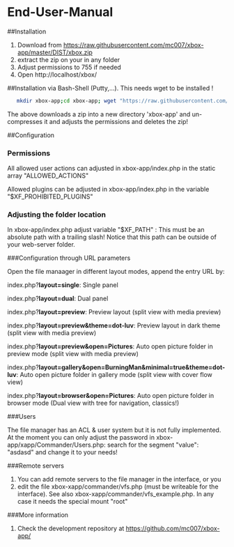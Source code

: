 End-User-Manual
============


##Installation

1. Download from https://raw.githubusercontent.com/mc007/xbox-app/master/DIST/xbox.zip
2. extract the zip on your in any folder
3. Adjust permissions to 755 if needed
4. Open http://localhost/xbox/

##Installation via Bash-Shell (Putty,...). This needs wget to be installed ! 
```bash
   mkdir xbox-app;cd xbox-app; wget "https://raw.githubusercontent.com/mc007/xbox-app/master/DIST/xbox.zip" -O temp.zip; unzip temp.zip; rm temp.zip; chmod -R 755 .
```

The above downloads a zip into a new directory 'xbox-app' and un-compresses it and adjusts the permissions and deletes the zip!
 

##Configuration
 
### Permissions 

All allowed user actions can adjusted in xbox-app/index.php in the static array "ALLOWED_ACTIONS"

Allowed plugins can be adjusted in xbox-app/index.php in the variable "$XF_PROHIBITED_PLUGINS"


### Adjusting the folder location 

In xbox-app/index.php adjust variable "$XF_PATH" : This must be an absolute path with a trailing slash! Notice that this path can be outside of your web-server folder.

###Configuration through URL parameters 

Open the file manaager in different layout modes, append the entry URL by: 

index.php?**layout=single**: Single panel

index.php?**layout=dual**: Dual panel

index.php?**layout=preview**:  Preview layout (split view with media preview)

index.php?**layout=preview&theme=dot-luv**: Preview layout in dark theme (split view with media preview)

index.php?**layout=preview&open=Pictures**: Auto open picture folder in preview mode (split view with media preview)

index.php?**layout=gallery&open=BurningMan&minimal=true&theme=dot-luv**: Auto open picture folder in gallery mode (split view with cover flow view)

index.php?**layout=browser&open=Pictures**: Auto open picture folder in browser mode (Dual view with tree for navigation, classics!)

###Users

The file manager has an ACL & user system but it is not fully implemented. At the moment you can only adjust the password in xbox-app/xapp/Commander/Users.php:
search for the segment "value": "asdasd" and change it to your needs!

###Remote servers

1. You can add remote servers to the file manager in the interface, or you 
2. edit the file xbox-xapp/commander/vfs.php (must be writeable for the interface). See also xbox-xapp/commander/vfs_example.php. In any case it needs the special mount "root"

###More information 

1. Check the development repository at https://github.com/mc007/xbox-app/



 